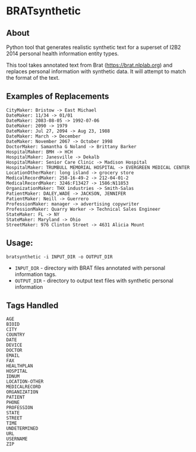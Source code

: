 # BRATsynthetic

## About

Python tool that generates realistic synthetic text for a superset of I2B2 2014 personal health information entity types.

This tool takes annotated text from Brat (https://brat.nlplab.org) and replaces personal information with synthetic data. It will attempt to match the format of the text.

## Examples of Replacements

```
CityMaker: Bristow -> East Michael
DateMaker: 11/34 -> 01/01
DateMaker: 2083-08-05 -> 1992-07-06
DateMaker: 2090 -> 1979
DateMaker: Jul 27, 2094 -> Aug 23, 1988
DateMaker: March -> December
DateMaker: November 2067 -> October 1998
DoctorMaker: Samantha G Noland -> Brittany Barker
HospitalMaker: BMH -> HCH
HospitalMaker: Janesville -> Dekalb
HospitalMaker: Senior Care Clinic -> Madison Hospital
HospitalMaker: TRUMBULL MEMORIAL HOSPITAL -> EVERGREEN MEDICAL CENTER
LocationOtherMaker: long island -> grocery store
MedicalRecordMaker: 258-16-49-2 -> 212-04-01-2
MedicalRecordMaker: 3246:F13427 -> 1586:N11853
OrganizationMaker: THX industries -> Smith-Salas
PatientMaker: DALEY,WADE -> JACKSON, JENNIFER
PatientMaker: Neill -> Guerrero
ProfessionMaker: manager -> advertising copywriter
ProfessionMaker: Quarry Worker -> Technical Sales Engineer
StateMaker: FL -> NY
StateMaker: Maryland -> Ohio
StreetMaker: 976 Clinton Street -> 4631 Alicia Mount
```

## Usage:

`bratsynthetic -i INPUT_DIR -o OUTPUT_DIR`

* `INPUT_DIR` - directory with BRAT files annotated with personal information tags.
* `OUTPUT_DIR` - directory to output text files with synthetic personal information

## Tags Handled

```
AGE
BIOID
CITY
COUNTRY
DATE
DEVICE
DOCTOR
EMAIL
FAX
HEALTHPLAN
HOSPITAL
IDNUM
LOCATION-OTHER
MEDICALRECORD
ORGANIZATION
PATIENT
PHONE
PROFESSION
STATE
STREET
TIME
UNDETERMINED
URL
USERNAME
ZIP
```

